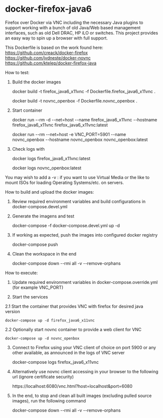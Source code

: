 docker-firefox-java6
==============

Firefox over Docker via VNC including the necessary Java plugins to support working with a bunch of old Java/Web based management interfaces, such as old Dell DRAC, HP iLO or switches. This project provides an easy way to spin up a browser with full support.

This Dockerfile is based on the work found here: \
https://github.com/creack/docker-firefox \
https://github.com/jvdneste/docker-novnc \
https://github.com/ktelep/docker-firefox-java

How to test:

1.  Build the docker images

    docker build -t firefox_java6_x11vnc -f Dockerfile.firefox_java6_x11vnc .

    docker build -t novnc_openbox -f Dockerfile.novnc_openbox .

2.  Start container

    docker run --rm -d --net=host --name firefox_java6_x11vnc --hostname firefox_java6_x11vnc firefox_java6_x11vnc:latest

    docker run --rm --net=host -e VNC_PORT=5901 --name novnc_openbox --hostname novnc_openbox novnc_openbox:latest

3.  Check logs with

    docker logs firefox_java6_x11vnc:latest

    docker logs novnc_openbox:latest

You may wish to add a -v <localpath>:<containerpath> if you want to use Virtual Media or the like to mount ISOs for loading Operating Systems/etc. on servers.


How to build and upload the docker images:

1.  Review required environment variables and build configurations in docker-compose.devel.yml

2.  Generate the imagens and test

    docker-compose -f docker-compose.devel.yml up -d

3.  If working as expected, push the images into configured docker registry

    docker-compose push

4.  Clean the workspace in the end

    docker-compose down --rmi all -v --remove-orphans


How to execute:

1.  Update required environment variables in docker-compose.override.yml (for example VNC_PORT)

2.  Start the services

2.1 Start the container that provides VNC with firefox for desired java version

    docker-compose up -d firefox_java6_x11vnc

2.2 Optionally start novnc container to provide a web client for VNC

    docker-compose up -d novnc_openbox

3.  Connect to Firefox using your VNC client of choice on port 5900 or any other available, as announced in the logs of VNC server

    docker-compose logs firefox_java6_x11vnc

4.  Alternatively use novnc client accessing in your browser to the following url (ignore certificate security)

    https://localhost:6080/vnc.html?host=localhost&port=6080

5.  In the end, to stop and clean all built images (excluding pulled source images), run the following command

    docker-compose down --rmi all -v --remove-orphans

